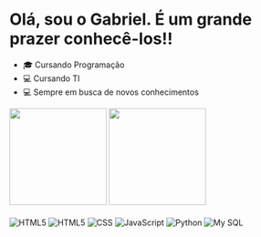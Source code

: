 <h1>Olá, sou o <strong>Gabriel</strong>. É um grande prazer conhecê-los!!</h1>

<div>
<ul dir="auto">
<li><g-emoji class="g-emoji" alias="mortar_board" fallback-src="https://github.githubassets.com/images/icons/emoji/unicode/1f393.png">🎓</g-emoji> Cursando Programação</li>
<li><g-emoji class="g-emoji" alias="computer" fallback-src="https://github.githubassets.com/images/icons/emoji/unicode/1f4bb.png">💻</g-emoji> Cursando TI</li>
<li><g-emoji class="g-emoji" alias="computer" fallback-src="https://github.githubassets.com/images/icons/emoji/unicode/1f4bb.png">💻</g-emoji> Sempre em busca de novos conhecimentos</li>
</ul>
</div>

<div>
<a href="https://api.whatsapp.com/send/?phone=5512997935579&amp;text&amp;type=phone_number&amp;app_absent=0" rel="nofollow"></a>
<a href="https://www.linkedin.com/in/GabrielLFelicio/" rel="nofollow"></a>
<a href="mailto:gabrielfelilemes@gmail.com"</a>
<a href="https://xaauuzin.github.io/Portifolio/index.html" target="_blank" rel="nofollow"></a>
</div>

<div>
<img height="170em" src="https://github-readme-stats.vercel.app/api?username=XaauuziN&theme=dark&show_icons=true&hide_border=false&count_private=true" data-canonical-src="https://github-readme-stats.vercel.app/api?username=xaauuzin&show_icons=true&theme=github_dark&include_all_commits=truecount_private=true" style="max-width: 100%;">
<img height="170em" src="https://github-readme-stats.vercel.app/api/top-langs/?username=XaauuziN&theme=dark&show_icons=true&hide_border=false&layout=compact" data-canonical-src="https://github-readme-stats.vercel.app/api/top-langs/?username=XaauuziN&layout=compact&langs_count=7&theme=github_dark" style="max-width: 100%"> 
</div>
<div style="display: inline_block"><br/>
  
  <img align="center" alt="HTML5" src="https://img.icons8.com/color/48/java-coffee-cup-logo--v1.png" alt="java-coffee-cup-logo--v1"/>
  <img align="center" alt="HTML5" src="https://img.icons8.com/color/48/html-5--v1.png" alt="html-5--v1"/>
  <img align="center" alt="CSS" src="https://img.icons8.com/color/48/css3.png" alt="css3"/>
  <img align="center" alt="JavaScript" src="https://img.icons8.com/color/48/javascript--v1.png" alt="javascript--v1"/>
  <img align="center" alt="Python" src="https://img.shields.io/badge/Python-14354C?style=for-the-badge&logo=python&logoColor=white" />
  <img align="center" alt="My SQL" src="https://img.icons8.com/external-those-icons-flat-those-icons/48/external-MySQL-programming-and-development-those-icons-flat-those-icons.png" alt="external-MySQL-programming-and-development-those-icons-flat-those-icons"/>
 </div>

